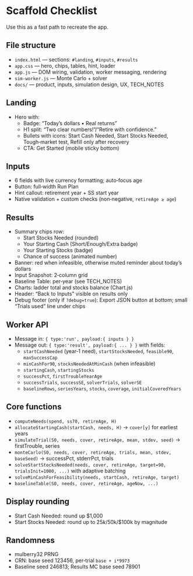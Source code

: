 # Scaffold Checklist

Use this as a fast path to recreate the app.

## File structure
- `index.html` — sections: `#landing`, `#inputs`, `#results`
- `app.css` — hero, chips, tables, hint, loader
- `app.js` — DOM wiring, validation, worker messaging, rendering
- `sim-worker.js` — Monte Carlo + solver
- `docs/` — product, inputs, simulation design, UX, TECH_NOTES

## Landing
- Hero with:
  - Badge: “Today’s dollars • Real returns”
  - H1 split: “Two clear numbers!”/“Retire with confidence.”
  - Bullets with icons: Start Cash Needed, Start Stocks Needed, Tough‑market test, Refill only after recovery
  - CTA: Get Started (mobile sticky bottom)

## Inputs
- 6 fields with live currency formatting; auto‑focus age
- Button: full‑width Run Plan
- Hint callout: retirement year + SS start year
- Native validation + custom checks (non‑negative, `retireAge ≥ age`)

## Results
- Summary chips row:
  - Start Stocks Needed (rounded)
  - Your Starting Cash (Short/Enough/Extra badge)
  - Your Starting Stocks (badge)
  - Chance of success (animated number)
- Banner: red when infeasible, otherwise muted reminder about today’s dollars
- Input Snapshot: 2‑column grid
- Baseline Table: per‑year (see TECH_NOTES)
- Charts: ladder total and stocks balance (Chart.js)
- Header: “Back to Inputs” visible on results only
- Debug footer (only if `?debug=true`): Export JSON button at bottom; small “Trials used” line under chips

## Worker API
- Message in: `{ type:'run', payload:{ inputs } }`
- Message out: `{ type:'result', payload:{ ... } }` with fields:
  - `startCashNeeded` (year‑1 need), `startStocksNeeded`, `feasible90`, `maxSuccessCap`
  - `minCashFor90`, `stocksNeededAtMinCash` (when infeasible)
  - `startingCash`, `startingStocks`
  - `successPct`, `firstTroubleYearAge`
  - `successTrials`, `successSE`, `solverTrials`, `solverSE`
  - `baselineRows`, `seriesYears`, `stocks`, `coverage`, `initialCoveredYears`

## Core functions
- `computeNeeds(spend, ss70, retireAge, H)`
- `allocateStartingCash(startCash, needs, H)` → `cover[y]` for earliest years
- `simulateTrial(S0, needs, cover, retireAge, mean, stdev, seed)` → firstTrouble, series
- `monteCarlo(S0, needs, cover, retireAge, trials, mean, stdev, baseSeed)` → successPct, stderrPct, trials
- `solveStartStocksNeeded(needs, cover, retireAge, target=90, trialsInit=1000, ...)` with adaptive batching
- `solveMinCashForFeasibility(needs, startCash, retireAge, target)`
- `baselineTable(S0, needs, cover, retireAge, ageNow, ...)`

## Display rounding
- Start Cash Needed: round up $1,000
- Start Stocks Needed: round up to $25k/$50k/$100k by magnitude

## Randomness
- mulberry32 PRNG
- CRN: base seed 123456, per‑trial `base + i*9973`
- Baseline seed 246813; Results MC base seed 78901

